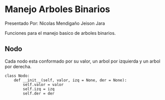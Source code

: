 # Manejo Arboles Binarios

Presentado Por:
Nicolas Mendigaño
Jeison Jara

Funciones para el manejo basico de arboles binarios.

## Nodo

Cada nodo esta conformado por su valor, un arbol por izquierda y un arbol por derecha.

```
class Nodo:
    def __init__(self, valor, izq = None, der = None):
        self.valor = valor
        self.izq = izq
        self.der = der
```
